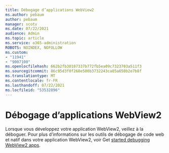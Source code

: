 ```yaml
---
title: Débogage d’applications WebView2
ms.author: pebaum
author: pebaum
manager: scotv
ms.date: 07/22/2021
audience: Admin
ms.topic: article
ms.service: o365-administration
ROBOTS: NOINDEX, NOFOLLOW
ms.custom:
- "11941"
- "9007100"
ms.openlocfilehash: 662b2fb30187337b772fb5ea09c7323703a511f3
ms.sourcegitcommit: 86c95d3f0f268e500b3732243ca85a650b2e7b8f
ms.translationtype: MT
ms.contentlocale: fr-FR
ms.lasthandoff: 07/22/2021
ms.locfileid: "53532896"
---
```

# <a name="debug-webview2-apps"></a>Débogage d’applications WebView2

Lorsque vous développez votre application WebView2, veillez à la déboguer. Pour plus d’informations sur les outils de débogage de code web et natif dans votre application WebView2, voir Get [started debugging WebView2 apps](/microsoft-edge/webview2/how-to/debug).